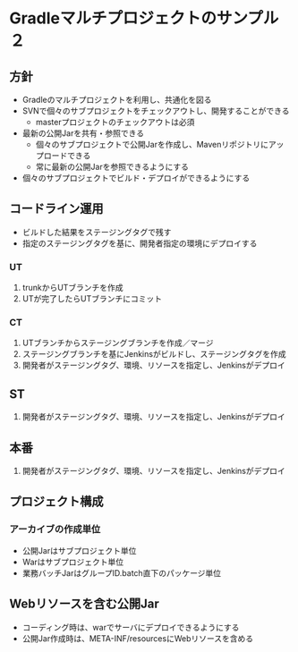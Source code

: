 # Gradleマルチプロジェクトのサンプル２

## 方針
* Gradleのマルチプロジェクトを利用し、共通化を図る
* SVNで個々のサブプロジェクトをチェックアウトし、開発することができる
  * masterプロジェクトのチェックアウトは必須
* 最新の公開Jarを共有・参照できる
  * 個々のサブプロジェクトで公開Jarを作成し、Mavenリポジトリにアップロードできる
  * 常に最新の公開Jarを参照できるようにする
* 個々のサブプロジェクトでビルド・デプロイができるようにする

## コードライン運用
* ビルドした結果をステージングタグで残す
* 指定のステージングタグを基に、開発者指定の環境にデプロイする

### UT
1. trunkからUTブランチを作成
1. UTが完了したらUTブランチにコミット

### CT
1. UTブランチからステージングブランチを作成／マージ
1. ステージングブランチを基にJenkinsがビルドし、ステージングタグを作成
1. 開発者がステージングタグ、環境、リソースを指定し、Jenkinsがデプロイ

## ST
1. 開発者がステージングタグ、環境、リソースを指定し、Jenkinsがデプロイ

## 本番
1. 開発者がステージングタグ、環境、リソースを指定し、Jenkinsがデプロイ

## プロジェクト構成
### アーカイブの作成単位
* 公開Jarはサブプロジェクト単位
* Warはサブプロジェクト単位
* 業務バッチJarはグループID.batch直下のパッケージ単位

## Webリソースを含む公開Jar
* コーディング時は、warでサーバにデプロイできるようにする
* 公開Jar作成時は、META-INF/resourcesにWebリソースを含める
